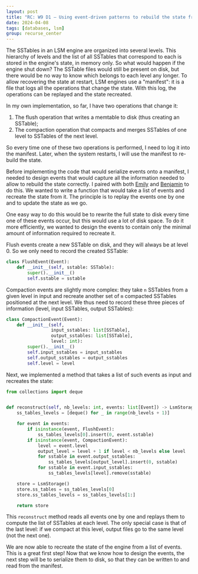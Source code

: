 ```yaml
---
layout: post
title: "RC: W9 D1 — Using event-driven patterns to rebuild the state from a manifest"
date: 2024-04-08
tags: [databases, lsm]
group: recurse_center
---
```



The SSTables in an LSM engine are organized into several levels.
This hierarchy of levels and the list of all SSTables that correspond to each is stored in the engine's state, in
memory only.
So what would happen if the engine shut down?
The SSTable files would still be present on disk, but there would be no way to know which belongs to each level any
longer.
To allow recovering the state at restart, LSM engines use a "manifest": it is a file that logs all the operations that
change the state.
With this log, the operations can be replayed and the state recreated.

In my own implementation, so far, I have two operations that change it:

1. The flush operation that writes a memtable to disk (thus creating an SSTable);
2. The compaction operation that compacts and merges SSTables of one level to SSTables of the next level.

So every time one of these two operations is performed, I need to log it into the manifest.
Later, when the system restarts, I will use the manifest to re-build the state.

Before implementing the code that would serialize events onto a manifest, I needed to design events that would capture
all the information needed to allow to rebuild the state correctly.
I paired with both [Emily](https://github.com/emilyvomacka) and [Benjamin](https://benjaminarnav.com/) to do this.
We wanted to write a function that would take a list of events and recreate the state from it.
The principle is to replay the events one by one and to update the state as we go.

One easy way to do this would be to rewrite the full state to disk every time one of these events occur, but this would
use a lot of disk space.
To do it more efficiently, we wanted to design the events to contain only the minimal amount of information required to
recreate it.

Flush events create a new SSTable on disk, and they will always be at level 0.
So we only need to record the created SSTable:

```python
class FlushEvent(Event):
    def __init__(self, sstable: SSTable):
        super().__init__()
        self.sstable = sstable
```

Compaction events are slightly more complex: they take `n` SSTables from a given level in input and recreate another set
of `m` compacted SSTables positioned at the next level. We thus need to record these three pieces of information (level,
input SSTables, output SSTables):

```python
class CompactionEvent(Event):
    def __init__(self,
                 input_sstables: list[SSTable],
                 output_sstables: list[SSTable],
                 level: int):
        super().__init__()
        self.input_sstables = input_sstables
        self.output_sstables = output_sstables
        self.level = level
```

Next, we implemented a method that takes a list of such events as input and recreates the state:

```python
from collections import deque


def reconstruct(self, nb_levels: int, events: list[Event]) -> LsmStorage:
    ss_tables_levels = [deque() for _ in range(nb_levels + 1)]

    for event in events:
        if isinstance(event, FlushEvent):
            ss_tables_levels[0].insert(0, event.sstable)
        if isinstance(event, CompactionEvent):
            level = event.level
            output_level = level + 1 if level < nb_levels else level
            for sstable in event.output_sstables:
                ss_tables_levels[output_level].insert(0, sstable)
            for sstable in event.input_sstables:
                ss_tables_levels[level].remove(sstable)

    store = LsmStorage()
    store.ss_tables = ss_tables_levels[0]
    store.ss_tables_levels = ss_tables_levels[1:]

    return store
```

This `reconstruct` method reads all events one by one and replays them to compute the list of SSTables at each level.
The only special case is that of the last level: if we compact at this level, output files go to the same level (not the
next one).

We are now able to recreate the state of the engine from a list of events. This is a great first step!
Now that we know how to design the events, the next step will be to serialize them to disk, so that they can be written
to and read from the manifest.
